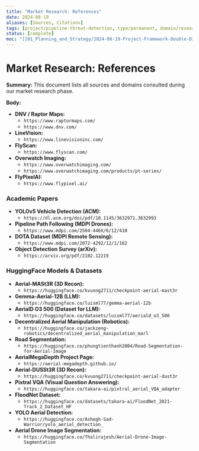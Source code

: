 ```yaml
---
title: "Market Research: References"
date: 2024-08-19
aliases: [Sources, Citations]
tags: [project/pipeline-threat-detection, type/permanent, domain/research, phase/discover]
status: [complete]
moc: "[[01_Planning_and_Strategy/2024-08-19-Project-Framework-Double-Diamond]]"
---
```


# Market Research: References

**Summary:** This document lists all sources and domains consulted during our market research phase.

**Body:**

*   **DNV / Raptor Maps:**
    *   `https://www.raptormaps.com/`
    *   `https://www.dnv.com/`
*   **LineVision:**
    *   `https://www.linevisioninc.com/`
*   **FlyScan:**
    *   `https://www.flyscan.com/`
*   **Overwatch Imaging:**
    *   `https://www.overwatchimaging.com/`
    *   `https://www.overwatchimaging.com/products/pt-series/`
*   **FlyPixelAI:**
    *   `https://www.flypixel.ai/`

### Academic Papers
*   **YOLOv5 Vehicle Detection (ACM):**
    *   `https://dl.acm.org/doi/pdf/10.1145/3632971.3632993`
*   **Pipeline Path Following (MDPI Drones):**
    *   `https://www.mdpi.com/2504-446X/6/12/410`
*   **DOTA Dataset (MDPI Remote Sensing):**
    *   `https://www.mdpi.com/2072-4292/12/1/182`
*   **Object Detection Survey (arXiv):**
    *   `https://arxiv.org/pdf/2102.12219`

### HuggingFace Models & Datasets
*   **Aerial-MASt3R (3D Recon):**
    *   `https://huggingface.co/kvuong2711/checkpoint-aerial-mast3r`
*   **Gemma-Aerial-12B (LLM):**
    *   `https://huggingface.co/luisml77/gemma-aerial-12b`
*   **AerialD O3 500 (Dataset for LLM):**
    *   `https://huggingface.co/datasets/luisml77/aeriald_o3_500`
*   **Decentralized Aerial Manipulation (Robotics):**
    *   `https://huggingface.co/jackzeng-robotics/decentralized_aerial_manipulation_marl`
*   **Road Segmentation:**
    *   `https://huggingface.co/phungtienthanh2004/Road-Segmentation-for-Aerial-Image`
*   **AerialMegaDepth Project Page:**
    *   `https://aerial-megadepth.github.io/`
*   **Aerial-DUSSt3R (3D Recon):**
    *   `https://huggingface.co/kvuong2711/checkpoint-aerial-dust3r`
*   **Pixtral VQA (Visual Question Answering):**
    *   `https://huggingface.co/takara-ai/pixtral_aerial_VQA_adapter`
*   **FloodNet Dataset:**
    *   `https://huggingface.co/datasets/takara-ai/FloodNet_2021-Track_2_Dataset_HF`
*   **YOLO Aerial Detection:**
    *   `https://huggingface.co/Ashegh-Sad-Warrior/yolo_aerial_detection_`
*   **Aerial Drone Image Segmentation:**
    *   `https://huggingface.co/Thalirajesh/Aerial-Drone-Image-Segmentation`
